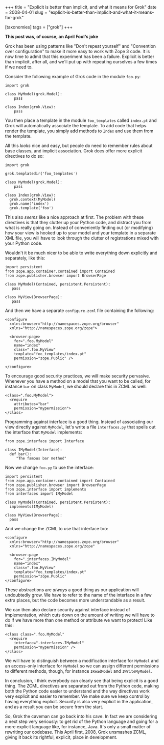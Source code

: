 +++
title = "Explicit is better than implicit, and what it means for Grok"
date = 2008-04-01
slug = "explicit-is-better-than-implicit-and-what-it-means-for-grok"

[taxonomies]
tags = ["grok"]
+++

**This post was, of course, an April Fool's joke**

Grok has been using patterns like "Don't repeat yourself" and
"Convention over configuration" to make it more easy to work with Zope 3
code. It is now time to admit that this experiment has been a failure.
Explicit is better than implicit, after all, and we'll put up with
repeating ourselves a few times if we need to.

Consider the following example of Grok code in the module `foo.py`:

    import grok

    class MyModel(grok.Model):
        pass

    class Index(grok.View):
        pass

You then place a template in the module `foo_templates` called
`index.pt` and Grok will automatically associate the template. To add
code that helps render the template, you simply add methods to `Index`
and use them from the template.

All this _looks_ nice and easy, but people do need to remember rules
about base classes, and implicit association. Grok does offer more
explicit directives to do so:

    import grok

    grok.templatedir('foo_templates')

    class MyModel(grok.Model):
        pass

    class Index(grok.View):
      grok.context(MyModel)
      grok.name('index')
      grok.template('foo')

This also _seems_ like a nice approach at first. The problem with these
directives is that they clutter up your Python code, and distract you
from what is really going on. Instead of conveniently finding out (or
modifying) how your view is hooked up to your model and your template in
a separate XML file, you will have to look through the clutter of
registrations mixed with your Python code.

Wouldn't it be much nicer to be able to write everything down explicitly
and separately, like this:

    import persistent
    from zope.app.container.contained import Contained
    from zope.publisher.browser import BrowserPage

    class MyModel(Contained, persistent.Persistent):
       pass

    class MyView(BrowserPage):
       pass

And then we have a separate `configure.zcml` file containing the
following:

    <configure
      xmlns:browser="http://namespaces.zope.org/browser"
      xmlns="http://namespaces.zope.org/zope">

      <browser:page>
        for=".foo.MyModel"
        name="index"
        class=".foo.MyView"
        template="foo_templates/index.pt"
        permission="zope.Public" />

    </configure>

To encourage good security practices, we will make security pervasive.
Whenever you have a method on a model that you want to be called, for
instance `bar` on class `MyModel`, we should declare this in ZCML as
well:

    <class=".foo.MyModel">
      <require
        attributes="bar"
        permission="mypermission">
    </class>

Programming against interface is a good thing. Instead of associating
our view directly against `MyModel`, let's write a file `interfaces.py`
that spells out the interface that `MyModel` implements:

    from zope.interface import Interface

    class IMyModel(Interface):
      def bar():
         "The famous bar method"

Now we change `foo.py` to use the interface:

    import persistent
    from zope.app.container.contained import Contained
    from zope.publisher.browser import BrowserPage
    from zope.interface import implements
    from interfaces import IMyModel

    class MyModel(Contained, persistent.Persistent):
      implements(IMyModel)

    class MyView(BrowserPage):
      pass

And we change the ZCML to use that interface too:

    <configure
      xmlns:browser="http://namespaces.zope.org/browser"
      xmlns="http://namespaces.zope.org/zope"

      <browser:page
        for=".interfaces.IMyModel"
        name="index"
        class=".foo.MyView"
        template="foo_templates/index.pt"
        permission="zope.Public"
    </configure>

These abstractions are _always_ a good thing as our application will
undoubtedly grow. We have to refer to the name of the interface in a few
extra places, but the code becomes more understandable as a result.

We can then also declare security against interface instead of
implementation, which cuts down on the amount of writing we will have to
do if we have more than one method or attribute we want to protect! Like
this:

    <class class=".foo.MyModel"
      <require
        interface=".interfaces.IMyModel"
        permission="mypermission" />
    </class>

We will have to distinguish between a modification interface for
`MyModel` and an access-only interface for `MyModel` so we can assign
different permissions to different methods, though, for instance
`IReadModel` and `IWriteMyModel`.

In conclusion, I think everybody can clearly see that being explicit is
a good thing. The ZCML directives are separated out from the Python
code, making both the Python code easier to understand and the way
directives work very explicit and easier to remember. We make sure we
keep control by having everything explicit. Security is also very
explicit in the application, and as a result you can be secure from the
start.

So, Grok the caveman can go back into his cave. In fact we are
considering a next step very seriously: to get rid of the Python
language and going for a more explicit language like, for instance,
Java. It's only a small matter of rewriting our codebase. This April
first, 2008, Grok unsmashes ZCML, giving it back its rightful, explicit,
place in development.
